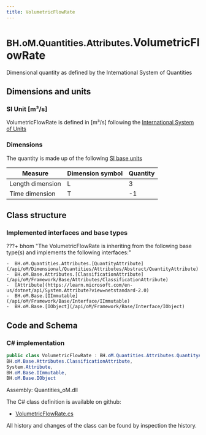 ```yaml
---
title: VolumetricFlowRate
---
```


# <small>BH.oM.Quantities.Attributes.</small>**VolumetricFlowRate**

Dimensional quantity as defined by the International System of Quantities

## Dimensions and units

### SI Unit [m³/s]

VolumetricFlowRate is defined in [m³/s] following the [International System of Units](https://en.wikipedia.org/wiki/International_System_of_Units) 

### Dimensions

The quantity is made up of the following [SI base units](https://en.wikipedia.org/wiki/SI_base_unit)

| Measure        | Dimension symbol | Quantity |
|------------------|--------|----------|
| Length dimension |  L  |3  |
| Time dimension |  T  |-1  |

## Class structure

### Implemented interfaces and base types

???+ bhom "The VolumetricFlowRate is inheriting from the following base type(s) and implements the following interfaces:"

    -  BH.oM.Quantities.Attributes.[QuantityAttribute](/api/oM/Dimensional/Quantities/Attributes/Abstract/QuantityAttribute)
    -  BH.oM.Base.Attributes.[ClassificationAttribute](/api/oM/Framework/Base/Attributes/ClassificationAttribute)
    -  [Attribute](https://learn.microsoft.com/en-us/dotnet/api/System.Attribute?view=netstandard-2.0)
    -  BH.oM.Base.[IImmutable](/api/oM/Framework/Base/Interface/IImmutable)
    -  BH.oM.Base.[IObject](/api/oM/Framework/Base/Interface/IObject)




## Code and Schema

### C# implementation

``` C# title="C#"
public class VolumetricFlowRate : BH.oM.Quantities.Attributes.QuantityAttribute,
BH.oM.Base.Attributes.ClassificationAttribute,
System.Attribute,
BH.oM.Base.IImmutable,
BH.oM.Base.IObject
```

Assembly: Quantities_oM.dll

The C# class definition is available on github:

- [VolumetricFlowRate.cs](https://github.com/BHoM/BHoM/blob/develop/Quantities_oM/Attributes\VolumetricFlowRate.cs)

All history and changes of the class can be found by inspection the history.
